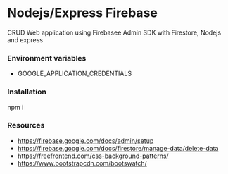 # Nodejs/Express Firebase

CRUD Web application using Firebasee Admin SDK with Firestore, Nodejs and express

### Environment variables

* GOOGLE_APPLICATION_CREDENTIALS

### Installation

npm i

### Resources
- https://firebase.google.com/docs/admin/setup
- https://firebase.google.com/docs/firestore/manage-data/delete-data
- https://freefrontend.com/css-background-patterns/
- https://www.bootstrapcdn.com/bootswatch/
